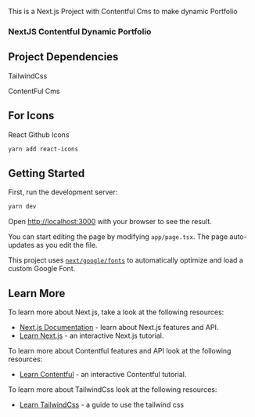 This is a Next.js Project with Contentful Cms to make dynamic Portfolio

### NextJS Contentful Dynamic Portfolio

## Project Dependencies


TailwindCss


ContentFul Cms 

## For Icons


React Github Icons

```bash
yarn add react-icons
```
## Getting Started

First, run the development server:

```bash
yarn dev
```

Open [http://localhost:3000](http://localhost:3000) with your browser to see the result.

You can start editing the page by modifying `app/page.tsx`. The page auto-updates as you edit the file.

This project uses [`next/google/fonts`](https://nextjs.org/docs/app/building-your-application/optimizing/fonts#google-fonts) to automatically optimize and load  a custom Google Font.

## Learn More

To learn more about Next.js, take a look at the following resources:

- [Next.js Documentation](https://nextjs.org/docs) - learn about Next.js features and API.
- [Learn Next.js](https://nextjs.org/learn) - an interactive Next.js tutorial.


To learn more about Contentful features and API look at the following resources:
- [Learn Contentful](https://www.contentful.com/developers/docs/tutorials/) - an interactive Contentful tutorial.

To learn more about TailwindCss look at the following resources:
- [Learn TailwindCss](https://tailwindcss.com/docs/installation) - a guide to use the tailwind css